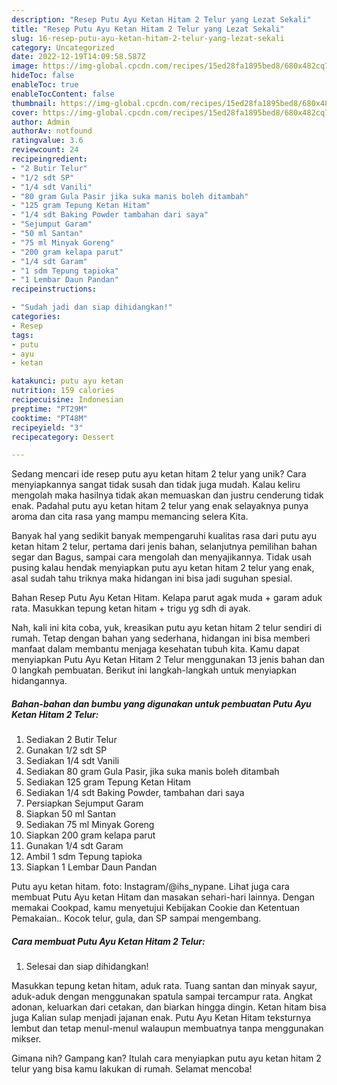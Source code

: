 ```yaml
---
description: "Resep Putu Ayu Ketan Hitam 2 Telur yang Lezat Sekali"
title: "Resep Putu Ayu Ketan Hitam 2 Telur yang Lezat Sekali"
slug: 16-resep-putu-ayu-ketan-hitam-2-telur-yang-lezat-sekali
category: Uncategorized
date: 2022-12-19T14:09:58.587Z
image: https://img-global.cpcdn.com/recipes/15ed28fa1895bed8/680x482cq70/putu-ayu-ketan-hitam-2-telur-foto-resep-utama.jpg
hideToc: false
enableToc: true
enableTocContent: false
thumbnail: https://img-global.cpcdn.com/recipes/15ed28fa1895bed8/680x482cq70/putu-ayu-ketan-hitam-2-telur-foto-resep-utama.jpg
cover: https://img-global.cpcdn.com/recipes/15ed28fa1895bed8/680x482cq70/putu-ayu-ketan-hitam-2-telur-foto-resep-utama.jpg
author: Admin
authorAv: notfound
ratingvalue: 3.6
reviewcount: 24
recipeingredient:
- "2 Butir Telur"
- "1/2 sdt SP"
- "1/4 sdt Vanili"
- "80 gram Gula Pasir jika suka manis boleh ditambah"
- "125 gram Tepung Ketan Hitam"
- "1/4 sdt Baking Powder tambahan dari saya"
- "Sejumput Garam"
- "50 ml Santan"
- "75 ml Minyak Goreng"
- "200 gram kelapa parut"
- "1/4 sdt Garam"
- "1 sdm Tepung tapioka"
- "1 Lembar Daun Pandan"
recipeinstructions:

- "Sudah jadi dan siap dihidangkan!"
categories:
- Resep
tags:
- putu
- ayu
- ketan

katakunci: putu ayu ketan 
nutrition: 159 calories
recipecuisine: Indonesian
preptime: "PT29M"
cooktime: "PT48M"
recipeyield: "3"
recipecategory: Dessert

---
```





Sedang mencari ide resep putu ayu ketan hitam 2 telur yang unik? Cara menyiapkannya sangat tidak susah dan tidak juga mudah. Kalau keliru mengolah maka hasilnya tidak akan memuaskan dan justru cenderung tidak enak. Padahal putu ayu ketan hitam 2 telur yang enak selayaknya punya aroma dan cita rasa yang mampu memancing selera Kita.





Banyak hal yang sedikit banyak mempengaruhi kualitas rasa dari putu ayu ketan hitam 2 telur, pertama dari jenis bahan, selanjutnya pemilihan bahan segar dan Bagus, sampai cara mengolah dan menyajikannya. Tidak usah pusing kalau hendak menyiapkan putu ayu ketan hitam 2 telur yang enak,      asal sudah tahu triknya maka hidangan ini bisa jadi suguhan spesial.














Bahan Resep Putu Ayu Ketan Hitam. Kelapa parut agak muda + garam aduk rata. Masukkan tepung ketan hitam + trigu yg sdh di ayak.






Nah, kali ini kita coba, yuk, kreasikan putu ayu ketan hitam 2 telur sendiri di rumah. Tetap dengan bahan yang sederhana, hidangan ini bisa memberi manfaat dalam membantu menjaga kesehatan tubuh kita. Kamu dapat menyiapkan Putu Ayu Ketan Hitam 2 Telur menggunakan 13 jenis bahan dan 0 langkah pembuatan. Berikut ini langkah-langkah untuk menyiapkan hidangannya.

<!--inarticleads1-->

##### Bahan-bahan dan bumbu yang digunakan untuk pembuatan Putu Ayu Ketan Hitam 2 Telur:

1. Sediakan 2 Butir Telur
1. Gunakan 1/2 sdt SP
1. Sediakan 1/4 sdt Vanili
1. Sediakan 80 gram Gula Pasir, jika suka manis boleh ditambah
1. Sediakan 125 gram Tepung Ketan Hitam
1. Sediakan 1/4 sdt Baking Powder, tambahan dari saya
1. Persiapkan Sejumput Garam
1. Siapkan 50 ml Santan
1. Sediakan 75 ml Minyak Goreng
1. Siapkan 200 gram kelapa parut
1. Gunakan 1/4 sdt Garam
1. Ambil 1 sdm Tepung tapioka
1. Siapkan 1 Lembar Daun Pandan


Putu ayu ketan hitam. foto: Instagram/@ihs_nypane. Lihat juga cara membuat Putu Ayu ketan Hitam dan masakan sehari-hari lainnya. Dengan memakai Cookpad, kamu menyetujui Kebijakan Cookie dan Ketentuan Pemakaian.. Kocok telur, gula, dan SP sampai mengembang. 

<!--inarticleads2-->

##### Cara membuat Putu Ayu Ketan Hitam 2 Telur:


1. Selesai dan siap dihidangkan!

Masukkan tepung ketan hitam, aduk rata. Tuang santan dan minyak sayur, aduk-aduk dengan menggunakan spatula sampai tercampur rata. Angkat adonan, keluarkan dari cetakan, dan biarkan hingga dingin. Ketan hitam bisa juga Kalian sulap menjadi jajanan enak. Putu Ayu Ketan Hitam teksturnya lembut dan tetap menul-menul walaupun membuatnya tanpa menggunakan mikser. 

Gimana nih? Gampang kan? Itulah cara menyiapkan putu ayu ketan hitam 2 telur yang bisa kamu lakukan di rumah. Selamat mencoba!

